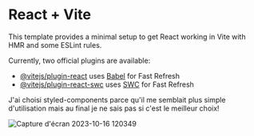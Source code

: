 # React + Vite

This template provides a minimal setup to get React working in Vite with HMR and some ESLint rules.

Currently, two official plugins are available:

- [@vitejs/plugin-react](https://github.com/vitejs/vite-plugin-react/blob/main/packages/plugin-react/README.md) uses [Babel](https://babeljs.io/) for Fast Refresh
- [@vitejs/plugin-react-swc](https://github.com/vitejs/vite-plugin-react-swc) uses [SWC](https://swc.rs/) for Fast Refresh

J'ai choisi styled-components parce qu'il me semblait plus simple d'utilisation mais au final je ne sais pas si c'est le meilleur choix!


![Capture d'écran 2023-10-16 120349](https://github.com/CarolineG85/my-styled-component/assets/144689553/eabdd351-7506-4f65-a3e5-305a0ac8d01b)
